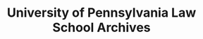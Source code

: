 ---
layout: repo
title: "University of Pennsylvania Law School Archives"
id: 14838
permalink: repos/14838/
---